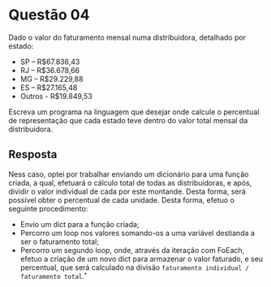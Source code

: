 # Questão 04

Dado o valor do faturamento mensal numa distribuidora, detalhado por estado:  
- SP – R$67.836,43
- RJ – R$36.678,66
- MG – R$29.229,88
- ES – R$27.165,48
- Outros - R$19.849,53   

Escreva um programa na linguagem que desejar onde calcule o percentual de representação que cada estado teve dentro do valor total mensal da distribuidora. 

## Resposta

Ness caso, optei por trabalhar enviando um dicionário para uma função criada, a qual, efetuará o cálculo total de todas as distribuidoras, e após, dividir o valor individual de cada por este montande. Desta forma, será possível 
obter o percentual de cada unidade.
Desta forma, efetuo o seguinte procedimento:

- Envio um dict para a função criada;
- Percorro um loop nos valores somando-os a uma variável destianda a ser o faturamento total;
- Percorro um segundo loop, onde, através da iteração com FoEach, efetuo a criação de um novo dict para armazenar o valor faturado, e seu percentual, que será calculado na divisão `faturamento individual / faturamento total`.˚